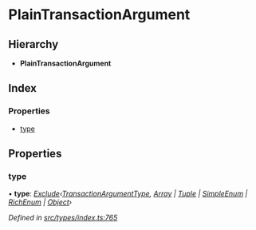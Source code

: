 # PlainTransactionArgument

## Hierarchy

* **PlainTransactionArgument**

## Index

### Properties

* [type](plaintransactionargument.md#type)

## Properties

### type

• **type**: [_Exclude_](../enums/targettreatment.md#exclude)_‹_[_TransactionArgumentType_](../enums/transactionargumenttype.md)_,_ [_Array_](../enums/transactionargumenttype.md#array) _\|_ [_Tuple_](../enums/transactionargumenttype.md#tuple) _\|_ [_SimpleEnum_](../enums/transactionargumenttype.md#simpleenum) _\|_ [_RichEnum_](../enums/transactionargumenttype.md#richenum) _\|_ [_Object_](../enums/transactionargumenttype.md#object)_›_

_Defined in_ [_src/types/index.ts:765_](https://github.com/PolymathNetwork/polymesh-sdk/blob/23062de4/src/types/index.ts#L765)

